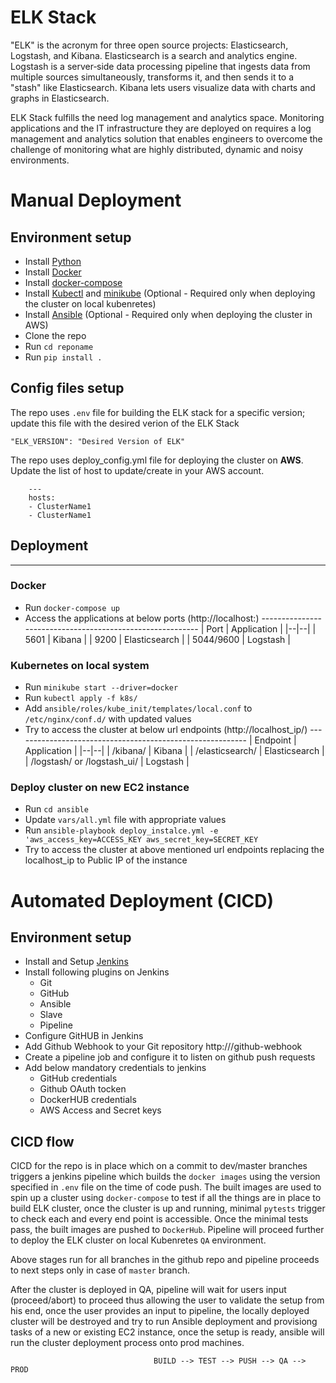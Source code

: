 # ELK Stack


"ELK" is the acronym for three open source projects: Elasticsearch, Logstash, and Kibana. 
    Elasticsearch is a search and analytics engine. 
    Logstash is a server‑side data processing pipeline that ingests data from multiple sources simultaneously, transforms it, and then sends it to a "stash" like Elasticsearch. 
    Kibana lets users visualize data with charts and graphs in Elasticsearch.

ELK Stack fulfills the need log management and analytics space. Monitoring applications and the IT infrastructure they are deployed on requires a log management and analytics solution that enables engineers to overcome the challenge of monitoring what are highly distributed, dynamic and noisy environments.

# Manual Deployment
## Environment setup

   * Install [Python](https://www.python.org/downloads/) 
   * Install [Docker](https://docs.docker.com/engine/install/)
   * Install [docker-compose](https://docs.docker.com/compose/install/)
   * Install [Kubectl](https://kubernetes.io/docs/tasks/tools/install-kubectl/) and [minikube](https://kubernetes.io/docs/tasks/tools/install-minikube/) (Optional - Required only when deploying the cluster on local kubenretes)
   * Install [Ansible](https://docs.ansible.com/ansible/latest/installation_guide/intro_installation.html) (Optional - Required only when deploying the cluster in AWS)
   * Clone the repo
   * Run `cd reponame`
   * Run `pip install .`


## Config files setup

The repo uses `.env` file for building the ELK stack for a specific version; update this file with the desired verion of the ELK Stack

    "ELK_VERSION": "Desired Version of ELK"

The repo uses deploy_config.yml file for deploying the cluster on __AWS__. Update the list of host to update/create in your AWS account.

```
    ---
    hosts:
    - ClusterName1
    - ClusterName1
```

## Deployment
----------------------------------------------------------
### Docker

   * Run `docker-compose up`
   * Access the applications at below ports (http://localhost:<port>)
    ----------------------------------------------------------
    | Port | Application | 
    |--|--|
    | 5601 | Kibana |
    | 9200 | Elasticsearch |
    | 5044/9600 | Logstash |

### Kubernetes on local system

   * Run `minikube start --driver=docker`
   * Run `kubectl apply -f k8s/`
   * Add `ansible/roles/kube_init/templates/local.conf` to `/etc/nginx/conf.d/` with updated values
   * Try to access the cluster at below url endpoints (http://localhost_ip/<endpoint>)
    ----------------------------------------------------------
    | Endpoint | Application | 
    |--|--|
    | /kibana/ | Kibana |
    | /elasticsearch/ | Elasticsearch |
    | /logstash/ or /logstash_ui/ | Logstash |

### Deploy cluster on new EC2 instance 
 
   * Run `cd ansible`
   * Update `vars/all.yml` file with appropriate values
   * Run `ansible-playbook deploy_instalce.yml -e 'aws_access_key=ACCESS_KEY aws_secret_key=SECRET_KEY`
   * Try to access the cluster at above mentioned url endpoints replacing the localhost_ip to Public IP of the instance

# Automated Deployment (CICD)

## Environment setup

   * Install and Setup [Jenkins](https://www.jenkins.io/doc/book/installing/)
   * Install following plugins on Jenkins
        - Git
        - GitHub
        - Ansible
        - Slave
        - Pipeline
   * Configure GitHUB in Jenkins
   * Add Github Webhook to your Git repository http://<JenkinsURL>/github-webhook
   * Create a pipeline job and configure it to listen on github push requests
   * Add below mandatory credentials to jenkins
        - GitHub credentials
        - Github OAuth tocken
        - DockerHUB credentials
        - AWS Access and Secret keys

## CICD flow

CICD for the repo is in place which on a commit to dev/master branches triggers a jenkins pipeline which builds the `docker images` using the version specified in `.env` file on the time of code push. The built images are used to spin up a cluster using `docker-compose` to test if all the things are in place to build ELK cluster, once the cluster is up and running, minimal `pytests` trigger to check each and every end point is accessible. Once the minimal tests pass, the built images are pushed to `DockerHub`. Pipeline will proceed further to deploy the ELK cluster on local Kubenretes `QA` environment. 

Above stages run for all branches in the github repo and pipeline proceeds to next steps only in case of `master` branch.

After the cluster is deployed in QA, pipeline will wait for users input (proceed/abort) to proceed thus allowing the user to validate the setup from his end, once the user provides an input to pipeline, the locally deployed cluster will be destroyed and try to run Ansible deployment and provisiong tasks of a new or existing EC2 instance, once the setup is ready, ansible will run the cluster deployment process onto prod machines.

                                    BUILD --> TEST --> PUSH --> QA --> PROD

